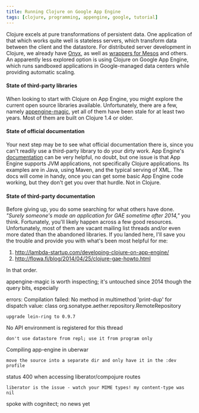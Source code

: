 ```yaml
---
title: Running Clojure on Google App Engine
tags: [clojure, programming, appengine, google, tutorial]
---
```


Clojure excels at pure transformations of persistent data. One application of
that which works quite well is stateless servers, which transform data between
the client and the datastore. For distributed server development in Clojure, we
already have [Onyx](http://www.onyxplatform.org/), as well as [wrappers for
Mesos](https://github.com/pyr/mesomatic) and others. An apparently less explored
option is using Clojure on Google App Engine, which runs sandboxed applications
in Google-managed data centers while providing automatic scaling.

#### State of third-party libraries
When looking to start with Clojure on App Engine, you might explore the current
open source libraries available. Unfortunately, there are a few, namely
[appengine-magic](https://github.com/gcv/appengine-magic), yet all of them have
been stale for at least two years. Most of them are built on Clojure 1.4 or
older.

#### State of official documentation
Your next step may be to see what official documentation there is, since you
can't readily use a third-party library to do your dirty work. App Engine's
[documentation](https://cloud.google.com/appengine/docs) can be very helpful, no
doubt, but one issue is that App Engine supports JVM applications, not
specifically Clojure applications. Its examples are in Java, using Maven, and
the typical serving of XML. The docs will come in handy, once you can get some
basic App Engine code working, but they don't get you over that hurdle. Not in
Clojure.

#### State of third-party documentation
Before giving up, you do some searching for what others have done. *"Surely
someone's made an application for GAE sometime after 2014,"* you think.
Fortunately, you'll likely happen across a few good resources. Unfortunately,
most of them are vacant mailing list threads and/or even more dated than the
abandoned libraries. If you landed here, I'll save you the trouble and provide
you with what's been most helpful for me:

1. http://lambda-startup.com/developing-clojure-on-app-engine/
2. http://flowa.fi/blog/2014/04/25/clojure-gae-howto.html

In that order.

appengine-magic is worth inspecting; it's untouched since 2014 though
  the query bits, especially

errors:
  Compilation failed: No method in multimethod 'print-dup' for dispatch value:
  class org.sonatype.aether.repository.RemoteRepository

    upgrade lein-ring to 0.9.7

  No API environment is registered for this thread

    don't use datastore from repl; use it from program only

  Compiling app-engine in uberwar

    move the source into a separate dir and only have it in the :dev profile

  status 400 when accessing liberator/compojure routes

    liberator is the issue - watch your MIME types! my content-type was nil

spoke with cognitect; no news yet
